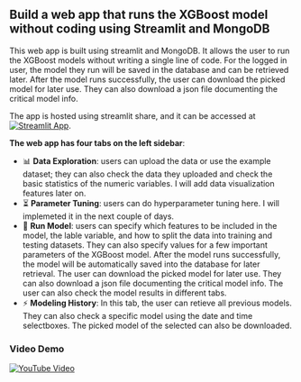 ## Build a web app that runs the XGBoost model without coding using Streamlit and MongoDB
 
This web app is built using streamlit and MongoDB. It allows the user to run the XGBoost models without writing a single line of code. For the logged in user, the model they run will be saved in the database and can be retrieved later. After the model runs successfully, the user can download the picked model for later use. They can also download a json file documenting the critical model info.

 The app is hosted using streamlit share, and it can be accessed at  [![Streamlit App](https://static.streamlit.io/badges/streamlit_badge_black_white.svg)](https://ifengzhao-no-code-xgboost-app-piv9vi.streamlitapp.com).
 
 **The web app has four tabs on the left sidebar**:
 - 📊 **Data Exploration**: users can upload the data or use the example dataset; they can also check the data they uploaded and check the basic statistics of the numeric variables. I will add data visualization features later on.
 - ⏳ **Parameter Tuning**: users can do hyperparameter tuning here. I will implemeted it in the next couple of days.
 - 🚀 **Run Model**: users can specify which features to be included in the model, the lable variable, and how to split the data into training and testing datasets. They can also specify values for a few important parameters of the XGBoost model. After the model runs successfully, the model will be automatically saved into the database for later retrieval. The user can download the picked model for later use. They can also download a json file documenting the critical model info. The user can also check the model results in different tabs.
 - ⚡ **Modeling History**: In this tab, the user can retieve all previous models. They can also check a specific model using the date and time selectboxes. The picked model of the selected can also be downloaded.
 
 
### Video Demo
[![YouTube Video](https://i9.ytimg.com/vi/UlyUIFzEMhk/mq1.jpg?sqp=CMzeuJoG&rs=AOn4CLB0tZbwpcs7evrfGxkUAuPCDPfCZQ)](https://www.youtube.com/watch?v=UlyUIFzEMhk&t=89s&ab_channel=FengZhao)
 
